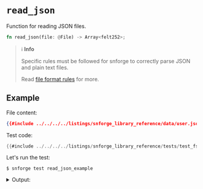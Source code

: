 # `read_json`

Function for reading JSON files.

```rust
fn read_json(file: @File) -> Array<felt252>;
```

> ℹ️ **Info**
>
> Specific rules must be followed for snforge to correctly parse JSON and plain text files.
>
> Read [file format rules](./file_format_rules.md) for more.

## Example

File content:
```json
{{#include ../../../../listings/snforge_library_reference/data/user.json}}
```

Test code:
```rust
{{#include ../../../../listings/snforge_library_reference/tests/test_fs_read_json.cairo}}
```

<!-- { "package_name": "snforge_library_reference" } -->
Let's run the test:
```shell
$ snforge test read_json_example
```

<details>
<summary>Output:</summary>

```shell
Collected 1 test(s) from snforge_library_reference package
Running 1 test(s) from tests/
0x1e
0x0
0x536f66747761726520456e67696e656572
0x11
0x0
0x4e657720596f726b
0x8
0x0
0x555341
0x3
0x0
0x4a6f686e
0x4
0x0
0x446f65
0x3
[PASS] snforge_library_reference_integrationtest::test_fs_read_json::read_json_example ([..])
Running 0 test(s) from src/
Tests: 1 passed, 0 failed, 0 ignored, [..] filtered out
```
</details>
<br>
